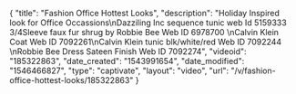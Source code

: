 {
    "title": "Fashion Office Hottest Looks",
    "description": "Holiday Inspired look for Office Occassions\nDazziling Inc sequence tunic web Id 5159333 3\/4Sleeve faux fur shrug by Robbie Bee Web ID 6978700 \nCalvin Klein Coat Web ID 7092261\nCalvin Klein tunic blk\/white\/red Web ID 7092244  \nRobbie Bee Dress Sateen Finish Web ID 7092274",
    "videoid": "185322863",
    "date_created": "1543991654",
    "date_modified": "1546466827",
    "type": "captivate",
    "layout": "video",
    "url": "\/v\/fashion-office-hottest-looks\/185322863"
}